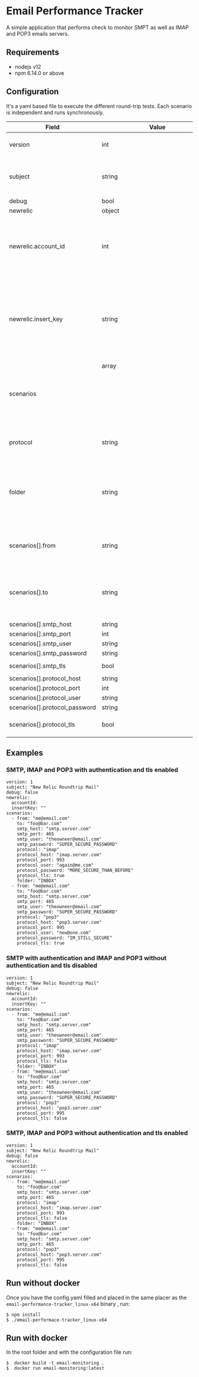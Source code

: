 # Email Performance Tracker

A simple application that performs check to monitor SMPT as well as IMAP and POP3 emails servers.

## Requirements
- nodejs v12
- npm 6.14.0 or above

## Configuration
It's a yaml based file to execute the different round-trip tests.
Each scenario is independent and runs synchronously.



| Field                         | Value         | Required              | Comment     |
| ------                        | -----------   | -----------           | ----------- |
| version                       | int           | true                  | Version of the current project.|
| subject                       | string        | true                  | Tag the email sent with an specific subject.  |
| debug                         | bool          | true                  ||
| newrelic                      | object        | true                  ||
| newrelic.account_id           | int           | true                  | New Relic account where the data should be reported. Get it from [here](https://docs.newrelic.com/docs/accounts/install-new-relic/account-setup/account-id)   |
| newrelic.insert_key           | string        | true                  | Key to push data into New Relic Insights. [Here](https://docs.newrelic.com/docs/insights/insights-data-sources/custom-data/introduction-event-api#register) are the instructions on how to create an insert key.   |
| scenarios                     | array<object> | true                  ||
| protocol                      | string        | true                  |Values must be either `pop3` or `imap`|
| folder                        | string        | false                 |POP3 doesn't support folders, this field is only need for IMAP.<br/>Default: `INBOX`|
| scenarios[].from              | string        | true                  |Specify the email address of the email's sender.|
| scenarios[].to                | string        | true                  |Specify the address that the SMTP server will send the emails to.|
| scenarios[].smtp_host         | string        | true                  ||
| scenarios[].smtp_port         | int           | true                  ||
| scenarios[].smtp_user         | string        | false                 ||
| scenarios[].smtp_password     | string        | false                 ||
| scenarios[].smtp_tls          | bool          | false                 | Default: `false`|
| scenarios[].protocol_host     | string        | true                  ||
| scenarios[].protocol_port     | int           | true                  ||
| scenarios[].protocol_user     | string        | false                 ||
| scenarios[].protocol_password | string        | false                 ||
| scenarios[].protocol_tls      | bool          | false (default false) | Default: `false`|



## Examples

### SMTP, IMAP and POP3 with authentication and tls enabled
```
version: 1
subject: "New Relic Roundtrip Mail"
debug: false
newrelic:
  accountId:
  insertKey: ""
scenarios:
  - from: "me@email.com"
    to: "foo@bar.com"
    smtp_host: "smtp.server.com"
    smtp_port: 465
    smtp_user: "theowneer@email.com"
    smtp_password: "SUPER_SECURE_PASSWORD"
    protocol: "imap"
    protocol_host: "imap.server.com"
    protocol_port: 993
    protocol_user: "again@me.com"
    protocol_password: "MORE_SECURE_THAN_BEFORE"
    protocol_tls: true
    folder: "INBOX"
  - from: "me@email.com"
    to: "foo@bar.com"
    smtp_host: "smtp.server.com"
    smtp_port: 465
    smtp_user: "theowneer@email.com"
    smtp_password: "SUPER_SECURE_PASSWORD"
    protocol: "pop3"
    protocol_host: "pop3.server.com"
    protocol_port: 995
    protocol_user: "new@one.com"
    protocol_password: "IM_STILL_SECURE"
    protocol_tls: true
```

### SMTP with authentication and IMAP and POP3 without authentication and tls disabled
```
version: 1
subject: "New Relic Roundtrip Mail"
debug: false
newrelic:
  accountId:
  insertKey: ""
scenarios:
  - from: "me@email.com"
    to: "foo@bar.com"
    smtp_host: "smtp.server.com"
    smtp_port: 465
    smtp_user: "theowneer@email.com"
    smtp_password: "SUPER_SECURE_PASSWORD"
    protocol: "imap"
    protocol_host: "imap.server.com"
    protocol_port: 993
    protocol_tls: false
    folder: "INBOX"
  - from: "me@email.com"
    to: "foo@bar.com"
    smtp_host: "smtp.server.com"
    smtp_port: 465
    smtp_user: "theowneer@email.com"
    smtp_password: "SUPER_SECURE_PASSWORD"
    protocol: "pop3"
    protocol_host: "pop3.server.com"
    protocol_port: 995
    protocol_tls: false
```


### SMTP, IMAP and POP3 without authentication and tls enabled
```
version: 1
subject: "New Relic Roundtrip Mail"
debug: false
newrelic:
  accountId:
  insertKey: ""
scenarios:
  - from: "me@email.com"
    to: "foo@bar.com"
    smtp_host: "smtp.server.com"
    smtp_port: 465
    protocol: "imap"
    protocol_host: "imap.server.com"
    protocol_port: 993
    protocol_tls: false
    folder: "INBOX"
  - from: "me@email.com"
    to: "foo@bar.com"
    smtp_host: "smtp.server.com"
    smtp_port: 465
    protocol: "pop3"
    protocol_host: "pop3.server.com"
    protocol_port: 995
    protocol_tls: false
```

## Run without docker

Once you have the config.yaml filled and placed in the same placer as the `email-performance-tracker_linux-x64` binary , run:
```shell script
$ npm install
$ ./email-performace-tracker_linux-x64
```


## Run with docker

In the root folder and with the configuration file run:
```shell script
$  docker build -t email-monitoring .
$  docker run email-monitoring:latest
```

